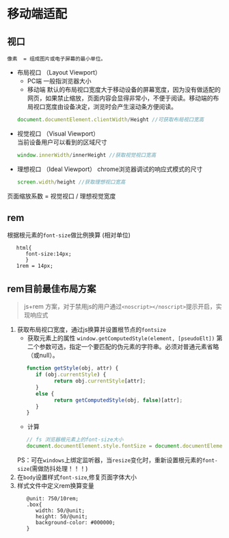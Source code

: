 # 移动端适配

## 视口
    像素  = 组成图片或电子屏幕的最小单位。  
 - 布局视口 （Layout Viewport） 
    -  PC端 一般指浏览器大小  
    - 移动端 默认的布局视口宽度大于移动设备的屏幕宽度，因为没有做适配的网页，如果禁止缩放，页面内容会显得非常小，不便于阅读。移动端的布局视口宽度由设备决定，浏览时会产生滚动条方便阅读。   
    ``` javascript
    document.documentElement.clientWidth/Height //可获取布局视口宽高
    ```
 - 视觉视口 （Visual Viewport）  
    当前设备用户可以看到的区域尺寸
    ``` javascript
    window.innerWidth/innerHeight //获取视觉视口宽高
    ```
 - 理想视口 （Ideal Viewport） 
    chrome浏览器调试的响应式模式的尺寸
    ``` javascript
    screen.width/height //获取理想视口宽高
    ```
页面缩放系数 = 视觉视口 / 理想视觉宽度  
## rem
   根据根元素的`font-size`做比例换算 (相对单位) 
   ```less
      html{
         font-size:14px;
         }
      1rem = 14px;
   ```
## rem目前最佳布局方案  
   > js+rem 方案，对于禁用js的用户通过`<noscript></noscript>`提示开启，实现响应式
   1. 获取布局视口宽度，通过js换算并设置根节点的`fontsize`  
      - 获取元素上的属性
      `window.getComputedStyle(element, [pseudoElt])` 第二个参数可选，指定一个要匹配的伪元素的字符串。必须对普通元素省略（或null）。   
      ```javascript
         function getStyle(obj, attr) {
            if (obj.currentStyle) {
                  return obj.currentStyle[attr];
            }
            else {
                  return getComputedStyle(obj, false)[attr];
            }
         }
      ```
      - 计算
      ```javascript
         // fs 浏览器根元素上的font-size大小
         document.documentElement.style.fontSize = document.documentElement.clientWidth / 10 / fs * 100 + "%";
      ```  
      PS：可在`windows`上绑定监听器，当`resize`变化时，重新设置根元素的`font-size`(需做防抖处理！！！)
   2. 在`body`设置样式`font-size`,修复页面字体大小  
   3. 样式文件中定义rem换算变量   
      ```less
         @unit: 750/10rem;
         .box{
            width: 50/@unit;
            height: 50/@unit;
            background-color: #000000;
         }
      ```